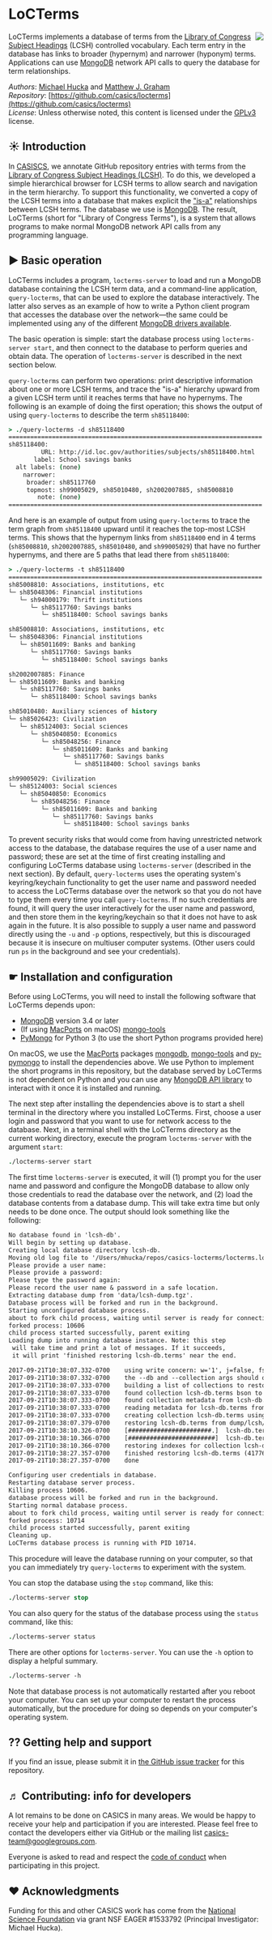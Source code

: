 LoCTerms
========

<img align="right" src=".graphics/casics-logo-small.png">

LoCTerms implements a database of terms from the [Library of Congress Subject Headings](http://id.loc.gov/authorities/subjects.html) (LCSH) controlled vocabulary. Each term entry in the database has links to broader (hypernym) and narrower (hyponym) terms.  Applications can use [MongoDB](https://docs.mongodb.com/ecosystem/drivers/) network API calls to query the database for term relationships.

*Authors*:      [Michael Hucka](http://github.com/mhucka) and [Matthew J. Graham](https://github.com/doccosmos)<br>
*Repository*:   [https://github.com/casics/locterms](https://github.com/casics/locterms)<br>
*License*:      Unless otherwise noted, this content is licensed under the [GPLv3](https://www.gnu.org/licenses/gpl-3.0.en.html) license.

☀ Introduction
-----------------------------

In [CASISCS](https://github.com/casics), we annotate GitHub repository entries with terms from the [Library of Congress Subject Headings (LCSH)](http://id.loc.gov/authorities/subjects.html).  To do this, we developed a simple hierarchical browser for LCSH terms to allow search and navigation in the term hierarchy. To support this functionality, we converted a copy of the LCSH terms into a database that makes explicit the ["is-a"](https://en.wikipedia.org/wiki/Hyponymy_and_hypernymy) relationships between LCSH terms.  The database we use is [MongoDB](https://mongodb.com).  The result, LoCTerms (short for "Library of Congress Terms"), is a system that allows programs to make normal MongoDB network API calls from any programming language.

▶︎ Basic operation
------------------

LoCTerms includes a program, `locterms-server` to load and run a MongoDB database containing the LCSH term data, and a command-line application, `query-locterms`, that can be used to explore the database interactively. The latter also serves as an example of how to write a Python client program that accesses the database over the network&mdash;the same could be implemented using any of the different [MongoDB drivers available](https://docs.mongodb.com/ecosystem/drivers/).

The basic operation is simple: start the database process using `locterms-server start`, and then connect to the database to perform queries and obtain data.  The operation of `locterms-server` is described in the next section below.

`query-locterms` can perform two operations: print descriptive information about one or more LCSH terms, and trace the "is-a" hierarchy upward from a given LCSH term until it reaches terms that have no hypernyms.  The following is an example of doing the first operation; this shows the output of using `query-locterms` to describe the term `sh85118400`:

```csh
> ./query-locterms -d sh85118400
======================================================================
sh85118400:
         URL: http://id.loc.gov/authorities/subjects/sh85118400.html
       label: School savings banks
  alt labels: (none)
    narrower:
     broader: sh85117760
     topmost: sh99005029, sh85010480, sh2002007885, sh85008810
        note: (none)
======================================================================
```

And here is an example of output from using `query-locterms` to trace the term graph from `sh85118400` upward until it reaches the top-most LCSH terms.  This shows that the hypernym links from `sh85118400` end in 4 terms (`sh85008810`, `sh2002007885`, `sh85010480`, and `sh99005029`) that have no further hypernyms, and there are 5 paths that lead there from `sh85118400`:

```csh
> ./query-locterms -t sh85118400
======================================================================
sh85008810: Associations, institutions, etc
└─ sh85048306: Financial institutions
   └─ sh94000179: Thrift institutions
      └─ sh85117760: Savings banks
         └─ sh85118400: School savings banks

sh85008810: Associations, institutions, etc
└─ sh85048306: Financial institutions
   └─ sh85011609: Banks and banking
      └─ sh85117760: Savings banks
         └─ sh85118400: School savings banks

sh2002007885: Finance
└─ sh85011609: Banks and banking
   └─ sh85117760: Savings banks
      └─ sh85118400: School savings banks

sh85010480: Auxiliary sciences of history
└─ sh85026423: Civilization
   └─ sh85124003: Social sciences
      └─ sh85040850: Economics
         └─ sh85048256: Finance
            └─ sh85011609: Banks and banking
               └─ sh85117760: Savings banks
                  └─ sh85118400: School savings banks

sh99005029: Civilization
└─ sh85124003: Social sciences
   └─ sh85040850: Economics
      └─ sh85048256: Finance
         └─ sh85011609: Banks and banking
            └─ sh85117760: Savings banks
               └─ sh85118400: School savings banks
```

To prevent security risks that would come from having unrestricted network access to the database, the database requires the use of a user name and password; these are set at the time of first creating installing and configuring LoCTerms database using `locterms-server` (described in the next section).  By default, `query-locterms` uses the operating system's keyring/keychain functionality to get the user name and password needed to access the LoCTerms database over the network so that you do not have to type them every time you call `query-locterms`.  If no such credentials are found, it will query the user interactively for the user name and password, and then store them in the keyring/keychain so that it does not have to ask again in the future.  It is also possible to supply a user name and password directly using the `-u` and `-p` options, respectively, but this is discouraged because it is insecure on multiuser computer systems. (Other users could run `ps` in the background and see your credentials).

☛ Installation and configuration
--------------------------------

Before using LoCTerms, you will need to install the following software that LoCTerms depends upon:

* [MongoDB](https://www.mongodb.com) version 3.4 or later
* (If using [MacPorts](https://www.macports.org) on macOS) [mongo-tools](https://www.macports.org/ports.php?by=name&substr=mongo-tools)
* [PyMongo](https://api.mongodb.com/python/current/) for Python 3 (to use the short Python programs provided here)

On macOS, we use the [MacPorts](https://www.macports.org) packages [mongodb](https://www.macports.org/ports.php?by=name&substr=mongodb), [mongo-tools](https://www.macports.org/ports.php?by=name&substr=mongo-tools) and [py-pymongo](https://www.macports.org/ports.php?by=name&substr=py-pymongo) to install the dependencies above.  We use Python to implement the short programs in this repository, but the database served by LoCTerms is not dependent on Python and you can use any [MongoDB API library](https://docs.mongodb.com/ecosystem/drivers/) to interact with it once it is installed and running.

The next step after installing the dependencies above is to start a shell terminal in the directory where you installed LoCTerms.  First, choose a user login and password that you want to use for network access to the database.  Next, in a terminal shell with the LoCTerms directory as the current working directory, execute the program `locterms-server` with the argument `start`:

```csh
./locterms-server start
```

The first time `locterms-server` is executed, it will (1) prompt you for the user name and password and configure the MongoDB database to allow only those credentials to read the database over the network, and (2) load the database contents from a database dump.  This will take extra time but only needs to be done once.  The output should look something like the following:

```txt
No database found in 'lcsh-db'.
Will begin by setting up database.
Creating local database directory lcsh-db.
Moving old log file to '/Users/mhucka/repos/casics-locterms/locterms.log.old'
Please provide a user name: 
Please provide a password:
Please type the password again:
Please record the user name & password in a safe location.
Extracting database dump from 'data/lcsh-dump.tgz'.
Database process will be forked and run in the background.
Starting unconfigured database process.
about to fork child process, waiting until server is ready for connections.
forked process: 10606
child process started successfully, parent exiting
Loading dump into running database instance. Note: this step
 will take time and print a lot of messages. If it succeeds,
 it will print 'finished restoring lcsh-db.terms' near the end.

2017-09-21T10:38:07.332-0700    using write concern: w='1', j=false, fsync=false, wtimeout=0
2017-09-21T10:38:07.332-0700    the --db and --collection args should only be used when restoring from a BSON file. Other uses are deprecated and will not exist in the future; use --nsInclude instead
2017-09-21T10:38:07.333-0700    building a list of collections to restore from dump/lcsh dir
2017-09-21T10:38:07.333-0700    found collection lcsh-db.terms bson to restore to lcsh-db.terms
2017-09-21T10:38:07.333-0700    found collection metadata from lcsh-db.terms to restore to lcsh-db.terms
2017-09-21T10:38:07.333-0700    reading metadata for lcsh-db.terms from dump/lcsh/terms.metadata.json
2017-09-21T10:38:07.333-0700    creating collection lcsh-db.terms using options from metadata
2017-09-21T10:38:07.379-0700    restoring lcsh-db.terms from dump/lcsh/terms.bson
2017-09-21T10:38:10.326-0700    [#######################.]  lcsh-db.terms  94.2MB/95.5MB  (98.6%)
2017-09-21T10:38:10.366-0700    [########################]  lcsh-db.terms  95.5MB/95.5MB  (100.0%)
2017-09-21T10:38:10.366-0700    restoring indexes for collection lcsh-db.terms from metadata
2017-09-21T10:38:27.357-0700    finished restoring lcsh-db.terms (417763 documents)
2017-09-21T10:38:27.357-0700    done

Configuring user credentials in database.
Restarting database server process.
Killing process 10606.
database process will be forked and run in the background.
Starting normal database process.
about to fork child process, waiting until server is ready for connections.
forked process: 10714
child process started successfully, parent exiting
Cleaning up.
LoCTerms database process is running with PID 10714.
```

This procedure will leave the database running on your computer, so that you can immediately try `query-locterms` to experiment with the system.

You can stop the database using the `stop` command, like this:

```csh
./locterms-server stop
```

You can also query for the status of the database process using the `status` command, like this:

```csh
./locterms-server status
```

There are other options for `locterms-server`.  You can use the `-h` option to display a helpful summary.

```csh
./locterms-server -h
```

Note that database process is not automatically restarted after you reboot your computer.  You can set up your computer to restart the process automatically, but the procedure for doing so depends on your computer's operating system.


⁇ Getting help and support
--------------------------

If you find an issue, please submit it in [the GitHub issue tracker](https://github.com/casics/locterms/issues) for this repository.

♬ Contributing: info for developers
-----------------------------------

A lot remains to be done on CASICS in many areas.  We would be happy to receive your help and participation if you are interested.  Please feel free to contact the developers either via GitHub or the mailing list [casics-team@googlegroups.com](casics-team@googlegroups.com).

Everyone is asked to read and respect the [code of conduct](CONDUCT.md) when participating in this project.

❤️ Acknowledgments
------------------

Funding for this and other CASICS work has come from the [National Science Foundation](https://nsf.gov) via grant NSF EAGER #1533792 (Principal Investigator: Michael Hucka).
